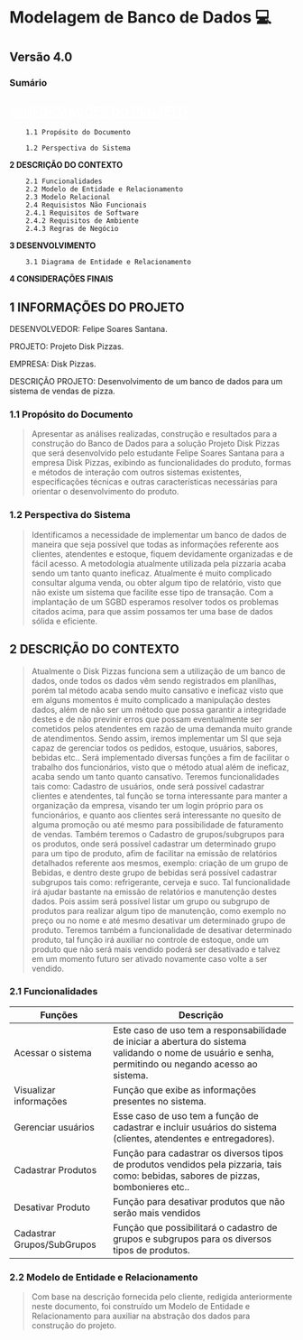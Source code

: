 # Modelagem de Banco de Dados 💻

## Versão 4.0

### Sumário

<a href="#1" style="color:#fff;"><h2>1-INFORMAÇÕES DO PROJETO</h2></a>

        1.1 Propósito do Documento

        1.2 Perspectiva do Sistema

**2 DESCRIÇÃO DO CONTEXTO**

        2.1 Funcionalidades
        2.2 Modelo de Entidade e Relacionamento
        2.3 Modelo Relacional
        2.4 Requisistos Não Funcionais
        2.4.1 Requisitos de Software
        2.4.2 Requisitos de Ambiente
        2.4.3 Regras de Negócio

**3 DESENVOLVIMENTO**

        3.1 Diagrama de Entidade e Relacionamento

**4 CONSIDERAÇÕES FINAIS**


<h2 id="1">1 INFORMAÇÕES DO PROJETO</h2>

DESENVOLVEDOR: Felipe Soares Santana.

PROJETO: Projeto Disk Pizzas.

EMPRESA: Disk Pizzas.

DESCRIÇÃO PROJETO: Desenvolvimento de um banco de dados para um sistema de
vendas de pizza.

### **1.1 Propósito do Documento**

>Apresentar as análises realizadas, construção e resultados para a construção do Banco de Dados para a solução Projeto Disk Pizzas que será desenvolvido pelo estudante Felipe Soares Santana para a empresa Disk Pizzas, exibindo as funcionalidades do produto, formas e métodos de interação com outros sistemas existentes, especificações técnicas e outras características necessárias para orientar o desenvolvimento do produto.

### **1.2 Perspectiva do Sistema**

>Identificamos a necessidade de implementar um banco de dados de maneira que seja possível que todas as informações referente aos clientes, atendentes e estoque, fiquem devidamente organizadas e de fácil acesso. A metodologia atualmente utilizada pela pizzaria acaba sendo um tanto quanto ineficaz. Atualmente é muito complicado consultar alguma venda, ou obter algum tipo de relatório, visto que não existe um sistema que facilite esse tipo de transação. Com a implantação de um SGBD esperamos resolver todos os problemas citados acima, para que assim possamos ter uma base de dados sólida e eficiente.

## **2 DESCRIÇÃO DO CONTEXTO**

>Atualmente o Disk Pizzas funciona sem a utilização de um banco de dados, onde todos os dados vêm sendo registrados em planilhas, porém tal método acaba sendo muito cansativo e ineficaz visto que em alguns momentos é muito complicado a manipulação destes dados, além de não ser um método que possa garantir a integridade destes e de não previnir erros que possam eventualmente ser cometidos pelos atendentes em razão de uma demanda muito grande de atendimentos. Sendo assim, iremos implementar um SI que seja capaz de gerenciar todos os pedidos, estoque, usuários, sabores, bebidas etc.. Será implementado diversas funções a fim de facilitar o trabalho dos funcionários, visto que o método atual além de ineficaz, acaba sendo um tanto quanto cansativo. Teremos funcionalidades tais como: Cadastro de usuários, onde será possível cadastrar clientes e atendentes, tal função se torna interessante para manter a organização da empresa, visando ter um login próprio para os funcionários, e quanto aos clientes será interessante no quesito de alguma promoção ou até mesmo para possibilidade de faturamento de vendas. Também teremos o Cadastro de grupos/subgrupos para os produtos, onde será possível cadastrar um determinado grupo para um tipo de produto, afim de facilitar na emissão de relatórios detalhados referente aos mesmos, exemplo: criação de um grupo de Bebidas, e dentro deste grupo de bebidas será possível cadastrar subgrupos tais como: refrigerante, cerveja e suco. Tal funcionalidade irá ajudar bastante na emissão de relatórios e manutenção destes dados. Pois assim será possível listar um grupo ou subgrupo de produtos para realizar algum tipo de manutenção, como exemplo no preço ou no nome e até mesmo desativar um determinado grupo de produto. Teremos também a funcionalidade de desativar determinado produto, tal função irá auxiliar no controle de estoque, onde um produto que não será mais vendido poderá ser desativado e talvez em um momento futuro ser ativado novamente caso volte a ser vendido.

### **2.1 Funcionalidades**

| Funções | Descrição |
| ----------- | ----------- |
| Acessar o sistema | Este caso de uso tem a responsabilidade de iniciar a abertura do sistema validando o nome de usuário e senha, permitindo ou negando acesso ao sistema. |
| Visualizar informações | Função que exibe as informações presentes no sistema. |
| Gerenciar usuários | Esse caso de uso tem a função de cadastrar e incluir usuários do sistema (clientes, atendentes e entregadores). |
| Cadastrar Produtos | Função para cadastrar os diversos tipos de produtos vendidos pela pizzaria, tais como: bebidas, sabores de pizzas, bombonieres etc.. |
| Desativar Produto | Função para desativar produtos que não serão mais vendidos |
| Cadastrar Grupos/SubGrupos | Função que possibilitará o cadastro de grupos e subgrupos para os diversos tipos de produtos. |

### **2.2 Modelo de Entidade e Relacionamento**

>Com base na descrição fornecida pelo cliente, redigida anteriormente neste documento, foi construído um Modelo de Entidade e Relacionamento para auxiliar na abstração dos dados para construção do projeto.